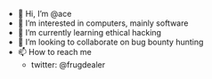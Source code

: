 - 👋 Hi, I’m @ace
- 👀 I’m interested in computers, mainly software
- 🌱 I’m currently learning ethical hacking
- 💞️ I’m looking to collaborate on bug bounty hunting 
- 📫 How to reach me
  - twitter: @frugdealer

<!---
ace-5/ace-5 is a ✨ special ✨ repository because its `README.md` (this file) appears on your GitHub profile.
You can click the Preview link to take a look at your changes.
--->
